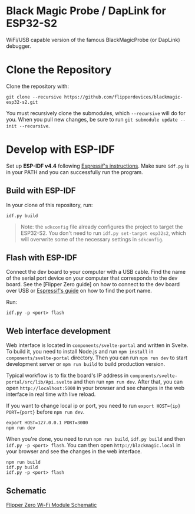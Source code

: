 # Black Magic Probe / DapLink for ESP32-S2

WiFi/USB capable version of the famous BlackMagicProbe (or DapLink) debugger.

# Clone the Repository

Clone the repository with:
```shell
git clone --recursive https://github.com/flipperdevices/blackmagic-esp32-s2.git
```

You must recursively clone the submodules, which `--recursive` will do for you. When you pull new changes, be sure to run `git submodule update --init --recursive`.

# Develop with ESP-IDF

Set up __ESP-IDF v4.4__ following [Espressif's instructions](https://docs.espressif.com/projects/esp-idf/en/release-v4.4/esp32/get-started/index.html). Make sure `idf.py` is in your PATH and you can successfully run the program.

## Build with ESP-IDF

In your clone of this repository, run:
```shell
idf.py build
```
> Note: the `sdkconfig` file already configures the project to target the ESP32-S2. You don't need to run `idf.py set-target esp32s2`, which will overwrite some of the necessary settings in `sdkconfig`.

## Flash with ESP-IDF

Connect the dev board to your computer with a USB cable. Find the name of the serial port device on your computer that corresponds to the dev board. See the [Flipper Zero guide] on how to connect to the dev board over USB or [Espressif's guide](https://docs.espressif.com/projects/esp-idf/en/latest/esp32/get-started/establish-serial-connection.html) on how to find the port name.

Run:
```shell
idf.py -p <port> flash
```

## Web interface development

Web interface is located in `components/svelte-portal` and written in Svelte. To build it, you need to install Node.js and run `npm install` in `components/svelte-portal` directory. Then you can run `npm run dev` to start development server or `npm run build` to build production version.

Typical workflow is to fix the board's IP address in `components/svelte-portal/src/lib/Api.svelte` and then run `npm run dev`. After that, you can open `http://localhost:5000` in your browser and see changes in the web interface in real time with live reload.

If you want to change local ip or port, you need to run `export HOST={ip} PORT={port}` before `npm run dev`. 

```shell
export HOST=127.0.0.1 PORT=3000
npm run dev
```

When you're done, you need to run `npm run build`, `idf.py build` and then `idf.py -p <port> flash`. You can then open `http://blackmagic.local` in your browser and see the changes in the web interface.
```shell
npm run build
idf.py build
idf.py -p <port> flash
```


## Schematic

[Flipper Zero Wi-Fi Module Schematic](https://cdn.flipperzero.one/Flipper_Zero_WI-FI_Module_V1_Schematic.PDF)

